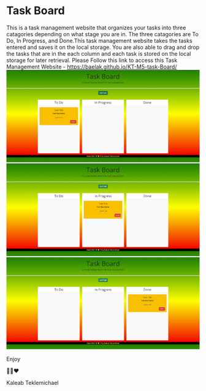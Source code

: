# Task Board

This is a task management website that organizes your tasks into three catagories depending on what stage you are in. The three catagories are To Do, In Progress, and Done.This task management website takes the tasks entered and saves it on the local storage. You are also able to drag and drop the tasks that are in the each column and each task is stored on the local storage for later retrieval.
Please Follow this link to access this Task Management Website - https://baelak.github.io/KT-M5-task-Board/
![alt text](./Develop/assets/images/image.png)
![alt text](./Develop/assets/images/image-1.png)
![alt text](./Develop/assets/images/image-2.png)


Enjoy

💚💛❤️

Kaleab Teklemichael